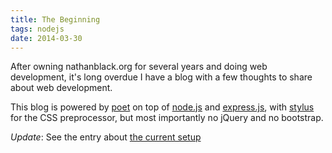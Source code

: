 ```yaml
---
title: The Beginning
tags: nodejs
date: 2014-03-30
---
```


After owning nathanblack.org for several years and doing web development, it's long overdue I have a blog with a few thoughts to share about web development.

This blog is powered by [poet](http://jsantell.github.io/poet/) on top of [node.js](http://nodejs.org/) and [express.js](http://expressjs.com/), with [stylus](http://learnboost.github.io/stylus/) for the CSS preprocessor, but most importantly no jQuery and no bootstrap.

*Update*: See the entry about [the current setup](/post/migration-to-static-site-via-gulp)